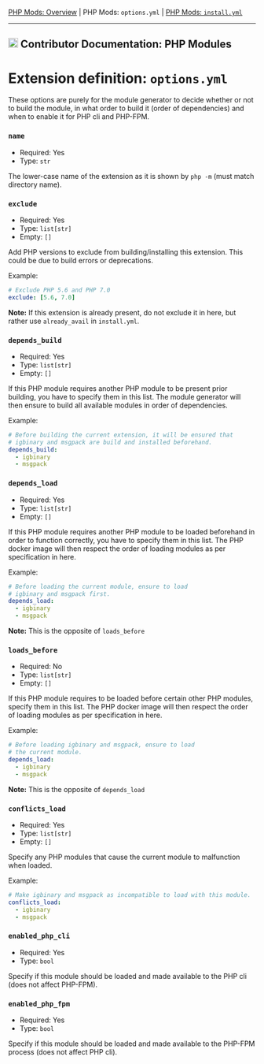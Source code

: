 [PHP Mods: Overview](../../php_modules/README.md) |
PHP Mods: `options.yml` |
[PHP Mods: `install.yml`](PHP-EXT-install.yml.md)

---

<h2><img name="Documentation" title="Documentation" width="20" src="https://github.com/devilbox/artwork/raw/master/submissions_logo/cytopia/01/png/logo_64_trans.png"> Contributor Documentation: PHP Modules</h2>



# Extension definition: `options.yml`

These options are purely for the module generator to decide whether or not to build the module, in what order to build it (order of dependencies) and when to enable it for PHP cli and PHP-FPM.


### `name`

* Required: Yes
* Type: `str`

The lower-case name of the extension as it is shown by `php -m` (must match directory name).


### `exclude`

* Required: Yes
* Type: `list[str]`
* Empty: `[]`

Add PHP versions to exclude from building/installing this extension. This could be due to build errors or deprecations.

Example:
```yaml
# Exclude PHP 5.6 and PHP 7.0
exclude: [5.6, 7.0]
```

**Note:** If this extension is already present, do not exclude it in here, but rather use `already_avail` in `install.yml`.


### `depends_build`

* Required: Yes
* Type: `list[str]`
* Empty: `[]`

If this PHP module requires another PHP module to be present prior building, you have to specify them in this list. The module generator will then ensure to build all available modules in order of dependencies.

Example:
```yaml
# Before building the current extension, it will be ensured that
# igbinary and msgpack are build and installed beforehand.
depends_build:
  - igbinary
  - msgpack
```


### `depends_load`

* Required: Yes
* Type: `list[str]`
* Empty: `[]`

If this PHP module requires another PHP module to be loaded beforehand in order to function correctly, you have to specify them in this list. The PHP docker image will then respect the order of loading modules as per specification in here.

Example:
```yaml
# Before loading the current module, ensure to load
# igbinary and msgpack first.
depends_load:
  - igbinary
  - msgpack
```

**Note:** This is the opposite of `loads_before`



### `loads_before`

* Required: No
* Type: `list[str]`
* Empty: `[]`

If this PHP module requires to be loaded before certain other PHP modules, specify them in this list. The PHP docker image will then respect the order of loading modules as per specification in here.

Example:
```yaml
# Before loading igbinary and msgpack, ensure to load
# the current module.
depends_load:
  - igbinary
  - msgpack
```

**Note:** This is the opposite of `depends_load`



### `conflicts_load`

* Required: Yes
* Type: `list[str]`
* Empty: `[]`

Specify any PHP modules that cause the current module to malfunction when loaded.

Example:
```yaml
# Make igbinary and msgpack as incompatible to load with this module.
conflicts_load:
  - igbinary
  - msgpack
```


### `enabled_php_cli`

* Required: Yes
* Type: `bool`

Specify if this module should be loaded and made available to the PHP cli (does not affect PHP-FPM).


### `enabled_php_fpm`

* Required: Yes
* Type: `bool`

Specify if this module should be loaded and made available to the PHP-FPM process (does not affect PHP cli).
